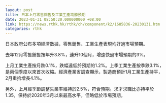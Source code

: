 ```yaml
---
layout: post
title: 日本上月零售銷售及工業生產均勝預期
date: 2023-01-31 08:50:20.000000000 +08:00
link: https://news.rthk.hk/rthk/ch/component/k2/1685836-20230131.htm
categories: rthk
---
```


日本政府公布多項經濟數據，零售銷售、工業生產表現均好過市場預期。

去年12月零售銷售按年升3.8%，連升10個月，增速快過市場預期的3%。

上月工業生產按月跌0.1%，跌幅遠低於預期的1.2%。上季工業生產按季跌3.1%，是兩個季度以來首次收縮。經濟產業省調查顯示，製造商預計1月工業生產持平，2月重拾增長4.1%。

另外，上月經季節調整失業率維持於2.5%，符合預期。求才求職比亦持平於1.35，保持於2020年3月以來最高水平，但略低於市場預期。
